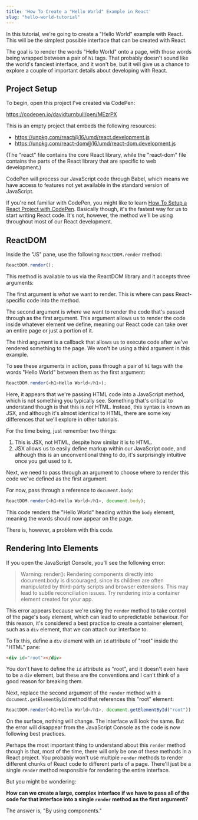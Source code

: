 ```yaml
---
title: 'How To Create a "Hello World" Example in React'
slug: "hello-world-tutorial"
---
```


In this tutorial, we're going to create a "Hello World" example with React. This will be the simplest possible interface that can be created with React.

The goal is to render the words "Hello World" onto a page, with those words being wrapped between a pair of `h1` tags. That probably doesn't sound like the world's fanciest interface, and it won't be, but it will give us a chance to explore a couple of important details about developing with React.

## Project Setup

To begin, open this project I've created via CodePen:

<https://codepen.io/davidturnbull/pen/MEzrPX>

This is an empty project that embeds the following resources:

* https://unpkg.com/react@16/umd/react.development.js
* https://unpkg.com/react-dom@16/umd/react-dom.development.js

(The "react" file contains the core React library, while the "react-dom" file contains the parts of the React library that are specific to web development.)

CodePen will process our JavaScript code through Babel, which means we have access to features not yet available in the standard version of JavaScript.

If you're not familiar with CodePen, you might like to learn [How To Setup a React Project with CodePen](#). Basically though, it's the fastest way for us to start writing React code. It's not, however, the method we'll be using throughout most of our React development.

## ReactDOM

Inside the "JS" pane, use the following `ReactDOM.render` method:

```javascript
ReactDOM.render();
```

This method is available to us via the ReactDOM library and it accepts three arguments:

The first argument is *what* we want to render. This is where can pass React-specific code into the method.

The second argument is *where* we want to render the code that's passed through as the first argument. This argument allows us to render the code inside whatever element we define, meaning our React code can take over an entire page or just a portion of it.

The third argument is a callback that allows us to execute code after we've rendered something to the page. We won't be using a third argument in this example.

<!-- TODO: Pass through a string -->

To see these arguments in action, pass through a pair of `h1` tags with the words "Hello World" between them as the first argument:

```javascript
ReactDOM.render(<h1>Hello World</h1>);
```

Here, it appears that we're passing HTML code into a JavaScript method, which is not something you typically see. Something that's critical to understand though is that this is *not* HTML. Instead, this syntax is known as JSX, and although it's almost identical to HTML, there are some key differences that we'll explore in other tutorials.

For the time being, just remember two things:

1. This is JSX, not HTML, despite how similar it is to HTML.
2. JSX allows us to easily define markup within our JavaScript code, and although this is an unconventional thing to do, it's surprisingly intuitive once you get used to it.

Next, we need to pass through an argument to choose where to render this code we've defined as the first argument.

For now, pass through a reference to `document.body`:

```javascript
ReactDOM.render(<h1>Hello World</h1>, document.body);
```

This code renders the "Hello World" heading within the `body` element, meaning the words should now appear on the page.

There is, however, a problem with this code.

## Rendering Into Elements

If you open the JavaScript Console, you'll see the following error:

> Warning: render(): Rendering components directly into document.body is discouraged, since its children are often manipulated by third-party scripts and browser extensions. This may lead to subtle reconciliation issues. Try rendering into a container element created for your app.

This error appears because we're using the `render` method to take control of the page's `body` element, which can lead to unpredictable behaviour. For this reason, it's considered a best practice to create a container element, such as a `div` element, that we can attach our interface to.

To fix this, define a `div` element with an `id` attribute of "root" inside the "HTML" pane:

```html
<div id="root"></div>
```

You don't have to define the `id` attribute as "root", and it doesn't even have to be a `div` element, but these are the conventions and I can't think of a good reason for breaking them.

Next, replace the second argument of the `render` method with a `document.getElementById` method that references this "root" element:

```javascript
ReactDOM.render(<h1>Hello World</h1>, document.getElementById("root"));
```

On the surface, nothing will change. The interface will look the same. But the error will disappear from the JavaScript Console as the code is now following best practices.

Perhaps the most important thing to understand about this `render` method though is that, most of the time, there will only be one of these methods in a React project. You probably won't use multiple `render` methods to render different chunks of React code to different parts of a page. There'll just be a single `render` method responsible for rendering the entire interface.

But you might be wondering:

**How can we create a large, complex interface if we have to pass all of the code for that interface into a single `render` method as the first argument?**

The answer is, "By using components."
